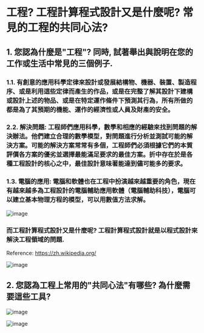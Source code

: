 # 工程? 工程計算程式設計又是什麼呢? 常見的工程的共同心法?

## 1. 您認為什麼是"工程"? 同時, 試著舉出與說明在您的工作或生活中常見的三個例子. 

### 1.1. 有創意的應用科學定律來設計或發展結構物、機器、裝置、製造程序、或是利用這些定律而產生的作品，或是在完整了解其設計下建構或設計上述的物品、或是在特定運作條件下預測其行為，所有所做的都是為了其預期的機能、運作的經濟性或人員及財產的安全。

### 2.2. 解決問題:  工程師們應用科學，數學和相應的經驗來找到問題的解決辦法。他們建立合理的數學模型，對問題進行分析並測試可能的解決方案。可能的解決方案常常有多個，工程師們必須根據它們的本質評價各方案的優劣並選擇最能滿足要求的最佳方案。折中存在於是各種工程設計的核心之中，最佳設計意味著能達到儘可能多的要求。

### 1.3. 電腦的應用: 電腦和軟體也在工程中扮演越來越重要的角色，現在有越來越多為工程設計的電腦輔助應用軟體（電腦輔助科技），電腦可以建立基本物理方程的模型，可以用數值方法求解。

![image](https://user-images.githubusercontent.com/89304181/185753227-c0c96c98-7e4d-4ddc-b2dc-21dad3bd2867.png)

### 而工程計算程式設計又是什麼呢? 工程計算程式設計就是以程式設計來解決工程領域的問題.

Reference: https://zh.wikipedia.org/

![image](https://user-images.githubusercontent.com/89304181/185753514-e848b163-c1ab-4ec6-bd1a-7fafa7e324ca.png)


## 2. 您認為工程上常用的"共同心法"有哪些? 為什麼需要這些工具?

![image](https://user-images.githubusercontent.com/89304181/185753693-cf283fe0-86f4-4717-b67f-b60a53794182.png)

![image](https://user-images.githubusercontent.com/89304181/185753728-d477dcf5-cfce-4a04-aed1-6bdfc1fcca4d.png)
